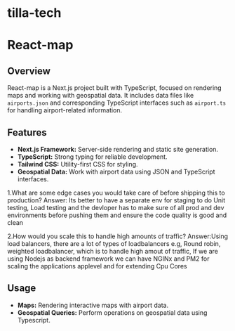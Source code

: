 # tilla-tech
# React-map
## Overview
React-map is a Next.js project built with TypeScript, focused on rendering maps and working with geospatial data. It includes data files like `airports.json` and corresponding TypeScript interfaces such as `airport.ts` for handling airport-related information.
## Features
- **Next.js Framework:** Server-side rendering and static site generation.
- **TypeScript:** Strong typing for reliable development.
- **Tailwind CSS:** Utility-first CSS for styling.
- **Geospatial Data:** Work with airport data using JSON and TypeScript interfaces.

1.What are some edge cases you would take care of before shipping this to production?
Answer: Its better to have a separate env for staging to do Unit testing, Load testing and the devloper has to make sure of all prod and dev environments before pushing them and ensure the code quality is good and clean

2.How would you scale this to handle high amounts of traffic?
Answer:Using load balancers, there are a lot of types of loadbalancers e.g, Round robin, weighted loadbalancer, which is to handle high amout of traffic,
If we are using Nodejs as backend framework we can have NGINx and PM2 for scaling the applications applevel and for extending Cpu Cores
## Usage
- **Maps:** Rendering interactive maps with airport data.
- **Geospatial Queries:** Perform operations on geospatial data using Typescript.
